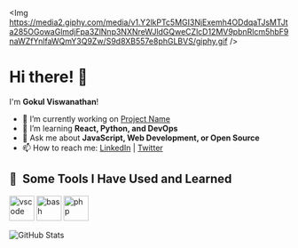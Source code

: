 <Img https://media2.giphy.com/media/v1.Y2lkPTc5MGI3NjExemh4ODdqaTJsMTJta285OGowaGlmdjFpa3ZlNnp3NXNreWJldGQweCZlcD12MV9pbnRlcm5hbF9naWZfYnlfaWQmY3Q9Zw/S9d8XB557e8phGLBVS/giphy.gif />
# Hi there! 👋  
I'm **Gokul Viswanathan**!  

- 🔭 I’m currently working on [Project Name](https://github.com/)
- 🌱 I’m learning **React, Python, and DevOps**
- 💬 Ask me about **JavaScript, Web Development, or Open Source**
- 📫 How to reach me: [LinkedIn](https://linkedin.com/in/gokul-viswanathan) | [Twitter](https://twitter.com/yourhandle)

<h2> 🚀 &nbsp;Some Tools I Have Used and Learned</h2>
<p align="left">
<img src="https://cdn.jsdelivr.net/gh/devicons/devicon/icons/vscode/vscode-original.svg" alt="vscode" width="45" height="45"/>
<img src="https://cdn.jsdelivr.net/gh/devicons/devicon/icons/bash/bash-original.svg" alt="bash" width="45" height="45"/>
<img src="https://cdn.jsdelivr.net/gh/devicons/devicon/icons/php/php-original.svg" alt="php" width="45" height="45"/>
</p>

![GitHub Stats](https://github-readme-stats.vercel.app/api?username=yourusername&show_icons=true&theme=radical)

<!--
**gokul-viswanathan/gokul-viswanathan** is a ✨ _special_ ✨ repository because its `README.md` (this file) appears on your GitHub profile.

Here are some ideas to get you started:

- 🔭 I’m currently working on ...
- 🌱 I’m currently learning ...
- 👯 I’m looking to collaborate on ...
- 🤔 I’m looking for help with ...
- 💬 Ask me about ...
- 📫 How to reach me: ...
- 😄 Pronouns: ...
- ⚡ Fun fact: ...
-->
